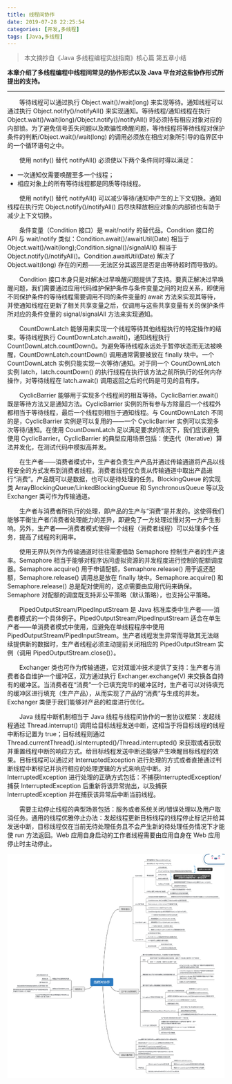```yaml
---
title: 线程间协作
date: 2019-07-28 22:25:54
categories: [开发,多线程]
tags: [Java,多线程]
---
```


> 本文摘抄自《Java 多线程编程实战指南》核心篇 第五章小结

**本章介绍了多线程编程中线程间常见的协作形式以及 Java 平台对这些协作形式所提出的支持。**

---

&emsp;&emsp;等待线程可以通过执行 Object.wait()/wait(long) 来实现等待。通知线程可以通过执行 Object.notify()/notifyAll() 来实现通知。等待线程/通知线程在执行 Object.wait()/wait(long)/Object.notify()/notifyAll() 时必须持有相应对象对应的内部锁。为了避免信号丢失问题以及欺骗性唤醒问题，等待线程将等待线程对保护条件的判断/Object.wait()/wait(long) 的调用必须放在相应对象所引导的临界区中的一个循环语句之中。

&emsp;&emsp;使用 notify() 替代 notifyAll() 必须使以下两个条件同时得以满足：

- 一次通知仅需要唤醒至多一个线程；
- 相应对象上的所有等待线程都是同质等待线程。

&emsp;&emsp;使用 notify() 替代 notifyAll() 可以减少等待/通知中产生的上下文切换。通知线程在执行完 Object.notify()/notifyAll() 后尽快释放相应对象的内部锁也有助于减少上下文切换。

&emsp;&emsp;条件变量（Condition 接口）是 wait/notify 的替代品。Condition 接口的 API 与 wait/notify 类似：Condition.await()/awaitUtil(Date) 相当于 Object.wait()/wait(long);Condition.signal()/signalAll() 相当于 Object.notify()/notifyAll()。Condition.awaitUtil(Date) 解决了 Object.wait(long) 存在的问题——无法区分其返回是否是由等待超时而导致的。

&emsp;&emsp;Condition 接口本身只是对解决过早唤醒问题提供了支持。要真正解决过早唤醒问题，我们需要通过应用代码维护保护条件与条件变量之间的对应关系，即使用不同保护条件的等待线程需要调用不同的条件变量的 await 方法来实现其等待，并使通知线程在更新了相关共享变量之后，仅调用与这些共享变量有关的保护条件所对应的条件变量的 signal/signalAll 方法来实现通知。

&emsp;&emsp;CountDownLatch 能够用来实现一个线程等待其他线程执行的特定操作的结束。等待线程执行 CountDownLatch.await()，通知线程执行 CountDownLatch.countDown()。为避免等待线程永远处于暂停状态而无法被唤醒，CountDownLatch.countDown() 调用通常需要被放在 finally 块中。一个 CountDownLatch 实例只能实现一次等待/通知。对于同一个 CountDownLatch 实例 latch，latch.countDown() 的执行线程在执行该方法之前所执行的任何内存操作，对等待线程在 latch.await() 调用返回之后的代码是可见的且有序。

&emsp;&emsp;CyclicBarrier 能够用于实现多个线程间的相互等待。CyclicBarrier.await() 既是等待方法又是通知方法。CyclicBarrier 实例的所有参与方除最后一个线程外都相当于等待线程，最后一个线程则相当于通知线程。与 CountDownLatch 不同的是，CyclicBarrier 实例是可以复用的——一个 CyclicBarrier 实例可以实现多次等待/通知。在使用 CountDownLatch 足以满足要求的情况下，我们应该避免使用 CyclicBarrier。CyclicBarrier 的典型应用场景包括：使迭代（Iterative）算法并发化，在测试代码中模拟高并发。

&emsp;&emsp;在生产者——消费者模式中，生产者负责生产产品并通过传输通道将产品以线程安全的方式发布到消费者线程。消费者线程仅负责从传输通道中取出产品进行“消费”。产品既可以是数据，也可以是待处理的任务。BlockingQueue 的实现类 ArrayBlockingQueue/LinkedBlockingQueue 和 SynchronousQueue 等以及 Exchanger 类可作为传输通道。

&emsp;&emsp;生产者与消费者所执行的处理，即产品的生产与“消费”是并发的。这使得我们能够平衡生产者/消费者处理能力的差异，即避免了一方处理过慢对另一方产生影响。另外，生产者——消费者模式使得一个线程（消费者线程）可以处理多个任务，提高了线程的利用率。

&emsp;&emsp;使用无界队列作为传输通道时往往需要借助 Semaphore 控制生产者的生产速率。Semaphore 相当于能够对程序访问虚拟资源的并发程度进行控制的配额调度器。Semaphore.acquire() 用于申请配额，Semaphore.release() 用于返还配额，Semaphore.release() 调用总是放在 finally 块中。Semaphore.acquire() 和 Semaphore.release() 总是配对使用的，这点需要由应用代码来确保。Semaphore 对配额的调度既支持非公平策略（默认策略），也支持公平策略。

&emsp;&emsp;PipedOutputStream/PipedInputStream 是 Java 标准库类中生产者——消费者模式的一个具体例子。PipedOutputStream/PipedInputStream 适合在单生产者——单消费者模式中使用，应避免在单线程程序中使用 PipedOutputStream/PipedInputStream。生产者线程发生异常而导致其无法继续提供新的数据时，生产者线程必须主动提前关闭相应的 PipedOutputStream 实例（调用 PipedOutputStream.close()）。

&emsp;&emsp;Exchanger 类也可作为传输通道，它对双缓冲技术提供了支持：生产者与消费者各自维护一个缓冲区，双方通过执行 Exchanger.exchange(V) 来交换各自持有的缓冲区。当消费者在“消费”一个已填充完毕的缓冲区时，生产者可以对待填充的缓冲区进行填充（生产产品），从而实现了产品的“消费”与生成的并发。Exchanger 类便于我们能够对产品的粒度进行优化。

&emsp;&emsp;Java 线程中断机制相当于 Java 线程与线程间协作的一套协议框架：发起线程通过 Thread.interrupt() 调用给目标线程发送中断，这相当于将目标线程的线程中断标记置为 true；目标线程则通过 Thread.currentThread().isInterrupted()/Thread.interrupted() 来获取或者获取并重置线程中断的响应方式。给目标线程发送中断还能够产生唤醒目标线程的效果。目标线程可以通过对 InterruptedException 进行处理的方式或者直接通过判断线程中断标记并执行相应的处理逻辑的方式来响应中断。对 InterruptedException 进行处理的正确方式包括：不捕获InterruptedException/捕获 InterruptedException 后重新将该异常抛出，以及捕获 InterruptedException 并在捕获该异常后中断当前线程。

&emsp;&emsp;需要主动停止线程的典型场景包括：服务或者系统关闭/错误处理以及用户取消任务。通用的线程优雅停止办法：发起线程更新目标线程的线程停止标记并给其发送中断，目标线程仅在当前无待处理任务且不会产生新的待处理任务情况下才能使 run 方法返回。Web 应用自身启动的工作者线程需要由应用自身在 Web 应用停止时主动停止。

![本章知识结构图](https://raw.githubusercontent.com/Folgerjun/materials/master/blog/img/Multithreading/Multithreading-Chapter-Five.png) 